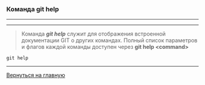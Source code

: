 ### Команда **git help**
---
---
> Команда ***git help*** служит для отображения встроенной документации GIT о других командах. Полный список параметров и флагов каждой команды доступен через **git help \<command>**

```bush=
git help
```
---
[Вернуться на главную](./readme.md)